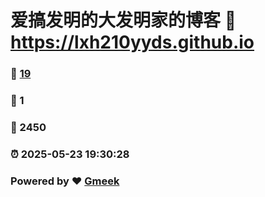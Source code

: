 # 爱搞发明的大发明家的博客 :link: https://lxh210yyds.github.io 
### :page_facing_up: [19](https://lxh210yyds.github.io/tag.html) 
### :speech_balloon: 1 
### :hibiscus: 2450 
### :alarm_clock: 2025-05-23 19:30:28 
### Powered by :heart: [Gmeek](https://github.com/Meekdai/Gmeek)
